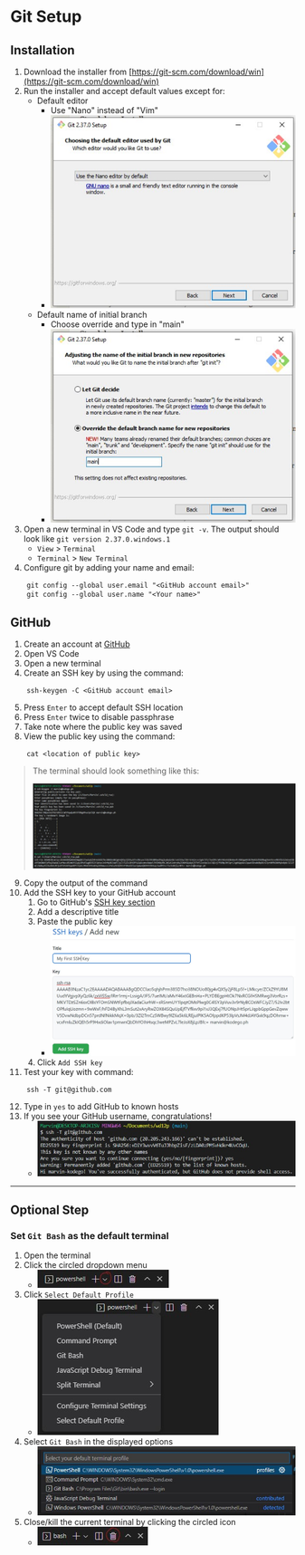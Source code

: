 # Git Setup

## Installation
1. Download the installer from [https://git-scm.com/download/win](https://git-scm.com/download/win)
2. Run the installer and accept default values except for:
    - Default editor
        - Use "Nano" instead of "Vim"
        - ![Screenshot of default editor](../media/git-default-editor.jpg)
    - Default name of initial branch
        - Choose override and type in "main"
        - ![Screenshot of default branch name](../media/git-default-branch.jpg)
3. Open a new terminal in VS Code and type `git -v`. The output should look like `git version 2.37.0.windows.1`
    - `View` > `Terminal`
    - `Terminal` > `New Terminal`
4. Configure git by adding your name and email:
```
    git config --global user.email "<GitHub account email>"
    git config --global user.name "<Your name>"
```

## GitHub
1. Create an account at [GitHub](https://github.com)
2. Open VS Code
3. Open a new terminal
4. Create an SSH key by using the command:
```
    ssh-keygen -C <GitHub account email>
```
5. Press `Enter` to accept default SSH location
6. Press `Enter` twice to disable passphrase
7. Take note where the public key was saved
8. View the public key using the command:
```
    cat <location of public key>
```

> The terminal should look something like this:
>
> ![Screenshot of SSH key creation](../media/git-github-01.jpg)

9. Copy the output of the command
10. Add the SSH key to your GitHub account
    1. Go to GitHub's [SSH key section](https://github.com/settings/ssh/new)
    2. Add a descriptive title
    3. Paste the public key
        - ![Screenshot of SSH key form](../media/git-github-02.jpg)
    4. Click `Add SSH key`
11. Test your key with command:
```
    ssh -T git@github.com
```
12. Type in `yes` to add GitHub to known hosts
13. If you see your GitHub username, congratulations!
    - ![Screenshot of successful setup](../media/git-github-03.jpg)

- - -

## Optional Step

### Set `Git Bash` as the default terminal
1. Open the terminal
2. Click the circled dropdown menu
    - ![Screenshot of dropdown menu](../media/git-default-profile-01.jpg)
3. Click `Select Default Profile`
    - ![Screenshot of default profile option](../media/git-default-profile-02.jpg)
4. Select `Git Bash` in the displayed options
    - ![Screenshot of available profiles](../media/git-default-profile-03.jpg)
5. Close/kill the current terminal by clicking the circled icon
    - ![Screenshot of kill terminal icon](../media/git-default-profile-04.jpg)
